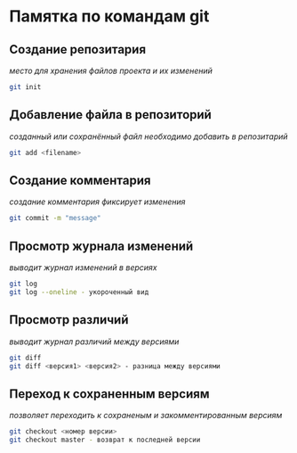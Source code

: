 # Памятка по командам git

## Создание репозитария 
*место для хранения файлов проекта и их изменений*
```sh
git init
```

## Добавление файла в репозиторий
*созданный или сохранённый файл необходимо добавить в репозитарий*
```sh
git add <filename>
```

## Создание комментария
*создание комментария фиксирует изменения*
```sh
git commit -m "message"
```

## Просмотр журнала изменений
*выводит журнал изменений в версиях*
```sh
git log
git log --oneline - укороченный вид
```

## Просмотр различий
*выводит журнал различий между версиями*
```sh
git diff
git diff <версия1> <версия2> - разница между версиями
```

## Переход к сохраненным версиям
*позволяет переходить к сохраненым и закомментированным версиям*
```sh
git checkout <номер версии>
git checkout master - возврат к последней версии
```